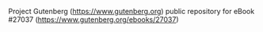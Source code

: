 Project Gutenberg (https://www.gutenberg.org) public repository for eBook #27037 (https://www.gutenberg.org/ebooks/27037)
